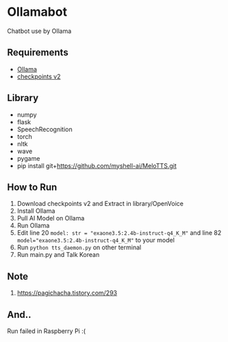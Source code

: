 # Ollamabot
Chatbot use by Ollama

## Requirements
- [Ollama](https://ollama.com/download)
- [checkpoints v2](https://myshell-public-repo-host.s3.amazonaws.com/openvoice/checkpoints_v2_0417.zip)

## Library
- numpy
- flask
- SpeechRecognition
- torch
- nltk
- wave
- pygame
- pip install git+https://github.com/myshell-ai/MeloTTS.git

## How to Run
1. Download checkpoints v2 and Extract in library/OpenVoice
2. Install Ollama
3. Pull AI Model on Ollama
4. Run Ollama
5. Edit line 20 `model: str = "exaone3.5:2.4b-instruct-q4_K_M"` and line 82 `model="exaone3.5:2.4b-instruct-q4_K_M"` to your model
6. Run `python tts_daemon.py` on other terminal
7. Run main.py and Talk Korean

## Note
1. https://pagichacha.tistory.com/293

## And..
Run failed in Raspberry Pi :(

